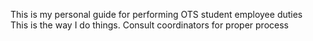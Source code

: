 This is my personal guide for performing OTS student employee duties  
This is the way I do things. Consult coordinators for proper process